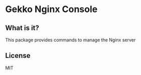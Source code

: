# Gekko Nginx Console

## What is it?

This package provides commands to manage the Nginx server

## License
MIT